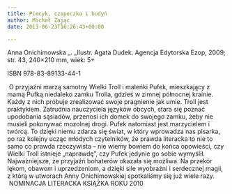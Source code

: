 ```yaml
---
title: Piecyk, czapeczka i budyń
author: Michał Zając
date: 2013-06-23T16:26:43+00:00

---
```

Anna Onichimowska _. _Ilustr. Agata Dudek. Agencja Edytorska Ezop, 2009; str. 43, 240&#215;210 mm, wiek: 5+

ISBN 978-83-89133-44-1


   O przyjaźni marzą samotny Wielki Troll i maleńki Pufek, mieszkający z mamą Pufką niedaleko zamku Trolla, gdzieś w zimnej północnej krainie. Każdy z nich próbuje zrealizować swoje pragnienie jak umie. Troll jest praktykiem. Zatrudnia nauczyciela języków obcych, stara się poznać upodobania sąsiadów, przenosi ich domek do swojego zamku, żeby nie musieli pokonywać mozolnej drogi. Pufek natomiast jest marzycielem i twórcą. To dzięki niemu zdarza się świat, w który wprowadza nas pisarka, po raz kolejny ucząc młodych czytelników, że prawda literacka to nie to samo co prawda rzeczywista – nie wiemy bowiem do końca opowieści, czy Wielki Troll istnieje „naprawdę”, czy Pufek jedynie go sobie wymyślił. Najważniejsze, że przyjaźń bohaterów okazała się możliwa. Na przekór lękom, obawom i uprzedzeniom, a dzięki sile wyobraźni i serdecznej magii, z którą w utworach Anny Onichimowskiej spotkaliśmy się już wiele razy.
 NOMINACJA LITERACKA KSIĄŻKA ROKU 2010

